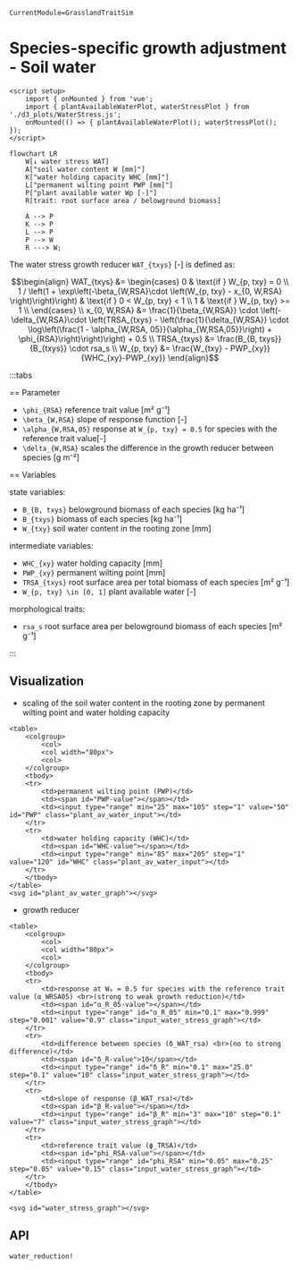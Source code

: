```@meta
CurrentModule=GrasslandTraitSim
```

# Species-specific growth adjustment - Soil water

```@raw html
<script setup>
    import { onMounted } from 'vue';
    import { plantAvailableWaterPlot, waterStressPlot } from './d3_plots/WaterStress.js';
    onMounted(() => { plantAvailableWaterPlot(); waterStressPlot(); });
</script>
```

```mermaid
flowchart LR
    W[↓ water stress WAT] 
    A["soil water content W [mm]"]
    K["water holding capacity WHC [mm]"]
    L["permanent wilting point PWP [mm]"]
    P["plant available water Wp [-]"]
    R[trait: root surface area / belowground biomass]

    A --> P
    K --> P
    L --> P
    P --> W
    R ---> W;
```

The water stress growth reducer ``WAT_{txys}`` [-] is defined as:

```math
\begin{align}
    WAT_{txys} &= 
        \begin{cases}
            0 & \text{if } W_{p, txy} = 0 \\
            1 / \left(1 + \exp\left(-\beta_{W,RSA}\cdot \left(W_{p, txy} - x_{0, W,RSA} \right)\right)\right) & \text{if } 0 < W_{p, txy} < 1 \\
            1 & \text{if } W_{p, txy} >= 1 \\
        \end{cases} \\
    x_{0, W,RSA} &= \frac{1}{\beta_{W,RSA}} \cdot \left(-\delta_{W,RSA}\cdot \left(TRSA_{txys} - \left(\frac{1}{\delta_{W,RSA}} \cdot \log\left(\frac{1 - \alpha_{W,RSA, 05}}{\alpha_{W,RSA,05}}\right) + \phi_{RSA}\right)\right)\right) + 0.5  \\
    TRSA_{txys} &= \frac{B_{B, txys}}{B_{txys}} \cdot  rsa_s  \\
    W_{p, txy} &= \frac{W_{txy} - PWP_{xy}}{WHC_{xy}-PWP_{xy}}  
\end{align}
```

:::tabs

== Parameter

- ``\phi_{RSA}`` reference trait value [m² g⁻¹]
- ``\beta_{W,RSA}`` slope of response function [-]
- ``\alpha_{W,RSA,05}`` response at ``W_{p, txy} = 0.5`` for species with the reference trait value[-]
- ``\delta_{W,RSA}`` scales the difference in the growth reducer between species [g m⁻²]

== Variables

state variables:
- ``B_{B, txys}`` belowground biomass of each species [kg ha⁻¹]
- ``B_{txys}`` biomass of each species [kg ha⁻¹]
- ``W_{txy}`` soil water content in the rooting zone [mm]

intermediate variables:
- ``WHC_{xy}`` water holding capacity [mm]
- ``PWP_{xy}`` permanent wilting point [mm]
- ``TRSA_{txys}`` root surface area per total biomass of each species [m² g⁻¹] 
- ``W_{p, txy} \in [0, 1]`` plant available water [-]

morphological traits:
- ``rsa_s`` root surface area per belowground biomass of each species [m² g⁻¹]

:::


## Visualization

- scaling of the soil water content in the rooting zone by permanent wilting point and water holding capacity

```@raw html
<table>
    <colgroup>
        <col>
        <col width="80px">
        <col>
    </colgroup>
    <tbody>
    <tr>
        <td>permanent wilting point (PWP)</td>
        <td><span id="PWP-value"></span></td>
        <td><input type="range" min="25" max="105" step="1" value="50" id="PWP" class="plant_av_water_input"></td>
    </tr>
    <tr>
        <td>water holding capacity (WHC)</td>
        <td><span id="WHC-value"></span></td>
        <td><input type="range" min="85" max="205" step="1" value="120" id="WHC" class="plant_av_water_input"></td>
    </tr>
    </tbody>
</table>
<svg id="plant_av_water_graph"></svg>
``` 

- growth reducer

```@raw html
<table>
    <colgroup>
        <col>
        <col width="80px">
        <col>
    </colgroup>
    <tbody>
    <tr>
        <td>response at Wₚ = 0.5 for species with the reference trait value (α_WRSA05) <br>(strong to weak growth reduction)</td>
        <td><span id="ɑ_R_05-value"></span></td>
        <td><input type="range" id="ɑ_R_05" min="0.1" max="0.999" step="0.001" value="0.9" class="input_water_stress_graph"></td>
    </tr>
    <tr>
        <td>difference between species (δ_WAT_rsa) <br>(no to strong difference)</td>
        <td><span id="δ_R-value">10</span></td>
        <td><input type="range" id="δ_R" min="0.1" max="25.0" step="0.1" value="10" class="input_water_stress_graph"></td>
    </tr>
    <tr>
        <td>slope of response (β_WAT_rsa)</td>
        <td><span id="β_R-value"></span></td>
        <td><input type="range" id="β_R" min="3" max="10" step="0.1" value="7" class="input_water_stress_graph"></td>
    </tr>
    <tr>
        <td>reference trait value (ϕ_TRSA)</td>
        <td><span id="phi_RSA-value"></span></td>
        <td><input type="range" id="phi_RSA" min="0.05" max="0.25" step="0.05" value="0.15" class="input_water_stress_graph"></td>
    </tr>
    </tbody>
</table>

<svg id="water_stress_graph"></svg>
```



## API
```@docs
water_reduction!
```